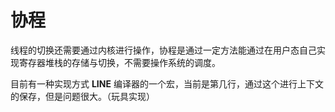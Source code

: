 # 协程

线程的切换还需要通过内核进行操作，协程是通过一定方法能通过在用户态自己实现寄存器堆栈的存储与切换，不需要操作系统的调度。

目前有一种实现方式 __LINE__ 编译器的一个宏，当前是第几行，通过这个进行上下文的保存，但是问题很大。（玩具实现） 